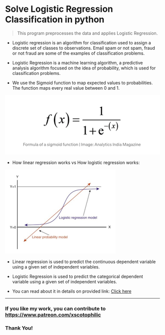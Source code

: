 # Solve Logistic Regression Classification in python
> This program preprocesses the data and applies Logistic Regression.

* Logistic regression is an algorithm for classification used to assign a discrete set of classes to observations. Email spam or not spam, fraud or not fraud are some of the examples of classification problems.

* Logistic Regression is a machine learning algorithm, a predictive analysis algorithm focused on the idea of probability, which is used for classification problems.

* We use the Sigmoid function to map expected values to probabilities. The function maps every real value between 0 and 1.

<img src="Sigmoid.png" />

* How linear regression works vs How logistic regression works:

<img src="LRvsLR.png" />

* Linear regression is used to predict the continuous dependent variable using a given set of independent variables. 

* Logistic Regression is used to predict the categorical dependent variable using a given set of independent variables.

* You can read about it in details on provided link: [Click here](https://www.javatpoint.com/linear-regression-vs-logistic-regression-in-machine-learning#:~:text=Linear%20regression%20is%20used%20to,given%20set%20of%20independent%20variables.&text=Logistic%20regression%20is%20used%20for%20solving%20Classification%20problems.)

---
### If you like my work, you can contribute to https://www.patreon.com/xscotophilic

### Thank You!
